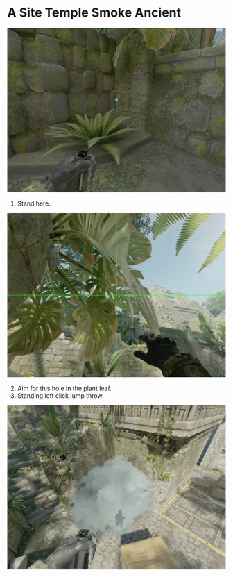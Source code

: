 # A Site Temple Smoke Ancient

![Spot](./pos.jpg)

1. Stand here.

![Aim](./aim.jpg)

2. Aim for this hole in the plant leaf.
3. Standing left click jump throw.

![Result](./result.jpg)